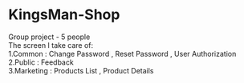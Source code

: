 # KingsMan-Shop
Group project - 5 people  
The screen I take care of:  
1.Common : Change Password , Reset Password , User Authorization 
2.Public : Feedback  
3.Marketing : Products List , Product Details
